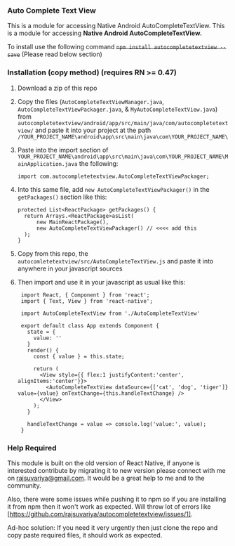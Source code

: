 ### Auto Complete Text View
 
This is a module for accessing Native Android AutoCompleteTextView.
This is a module for accessing **Native Android AutoCompleteTextView.**
 
To install use the following command
~~`npm install autocompletetextview --save`~~ (Please read below section)

### Installation (copy method) (requires RN >= 0.47)

1. Download a zip of this repo
2. Copy the files (`AutoCompleteTextViewManager.java`, `AutoCompleteTextViewPackager.java`, & `MyAutoCompleteTextView.java`) from `autocompletetextview/android/app/src/main/java/com/autocompletetextview/` and paste it into your project at the path `/YOUR_PROJECT_NAME\android\app\src\main\java\com\YOUR_PROJECT_NAME\`
3. Paste into the import section of `YOUR_PROJECT_NAME\android\app\src\main\java\com\YOUR_PROJECT_NAME\MainApplication.java` the following:

   ```
   import com.autocompletetextview.AutoCompleteTextViewPackager;
   ```
 
 4. Into this same file, add `new AutoCompleteTextViewPackager()` in the `getPackages()` section like this:
 
    ```
    protected List<ReactPackage> getPackages() {
      return Arrays.<ReactPackage>asList(
          new MainReactPackage(),
          new AutoCompleteTextViewPackager() // <<<< add this
      );
    }    
    ```
 5. Copy from this repo, the `autocomletetextview/src/AutoCompleteTextView.js` and paste it into anywhere in your javascript sources
6. Then import and use it in your javascript as usual like this:

   ```
    import React, { Component } from 'react';
    import { Text, View } from 'react-native';

    import AutoCompleteTextView from './AutoCompleteTextView'

    export default class App extends Component {
      state = {
        value: ''
      }
      render() {
        const { value } = this.state;

        return (
          <View style={{ flex:1 justifyContent:'center', alignItems:'center'}}>
            <AutoCompleteTextView dataSource={['cat', 'dog', 'tiger']} value={value} onTextChange={this.handleTextChange} />
          </View>
        );
      }

      handleTextChange = value => console.log('value:', value);
    }
   ```
    

### Help Required

This module is built on the old version of React Native, if anyone is interested contribute by migrating it to new version please connect with me on rajsuvariya@gmail.com. It would be a great help to me and to the community.

Also, there were some issues while pushing it to npm so if you are installing it from npm then it won't work as expected. Will throw lot of errors like [https://github.com/rajsuvariya/autocompletetextview/issues/1].

Ad-hoc solution: If you need it very urgently then just clone the repo and copy paste required files, it should work as expected.
